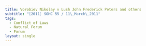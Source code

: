 ```yaml
---
title: Vorobiev Nikolay v Lush John Frederick Peters and others
subtitle: "[2011] SGHC 55 / 11\_March\_2011"
tags:
  - Conflict of Laws
  - Natural Forum
  - Forum
layout: single
---
```


